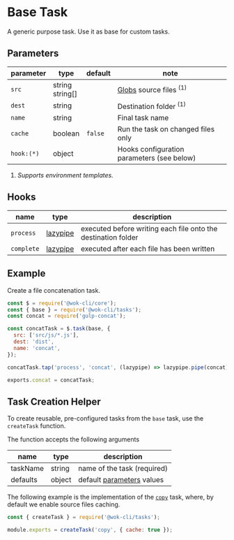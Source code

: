 # Base Task

A generic purpose task. Use it as base for custom tasks.

## Parameters

| parameter  | type               | default | note                                       |
| ---------- | ------------------ | ------- | ------------------------------------------ |
| `src`      | string<br>string[] |         | [Globs][1] source files <sup>(1)</sup>     |
| `dest`     | string             |         | Destination folder <sup>(1)</sup>          |
| `name`     | string             |         | Final task name                            |
| `cache`    | boolean            | `false` | Run the task on changed files only         |
| `hook:(*)` | object             |         | Hooks configuration parameters (see below) |

1. _Supports environment templates._

[1]: https://gulpjs.com/docs/en/api/concepts#globs

## Hooks

| name       | type          | description                                                   |
| ---------- | ------------- | ------------------------------------------------------------- |
| `process`  | [lazypipe][2] | executed before writing each file onto the destination folder |
| `complete` | [lazypipe][2] | executed after each file has been written                     |

[2]: https://github.com/OverZealous/lazypipe

## Example

Create a file concatenation task.

```js
const $ = require('@wok-cli/core');
const { base } = require('@wok-cli/tasks');
const concat = require('gulp-concat');

const concatTask = $.task(base, {
  src: ['src/js/*.js'],
  dest: 'dist',
  name: 'concat',
});

concatTask.tap('process', 'concat', (lazypipe) => lazypipe.pipe(concat));

exports.concat = concatTask;
```

## Task Creation Helper

To create reusable, pre-configured tasks from the `base` task, use the `createTask` function.

The function accepts the following arguments

| name     | type   | description                              |
| -------- | ------ | ---------------------------------------- |
| taskName | string | name of the task (required)              |
| defaults | object | default [parameters](#parameters) values |

The following example is the implementation of the [`copy`](/packages/tasks/copy) task, where, by default we enable source files caching.

```js
const { createTask } = require('@wok-cli/tasks');

module.exports = createTask('copy', { cache: true });
```
